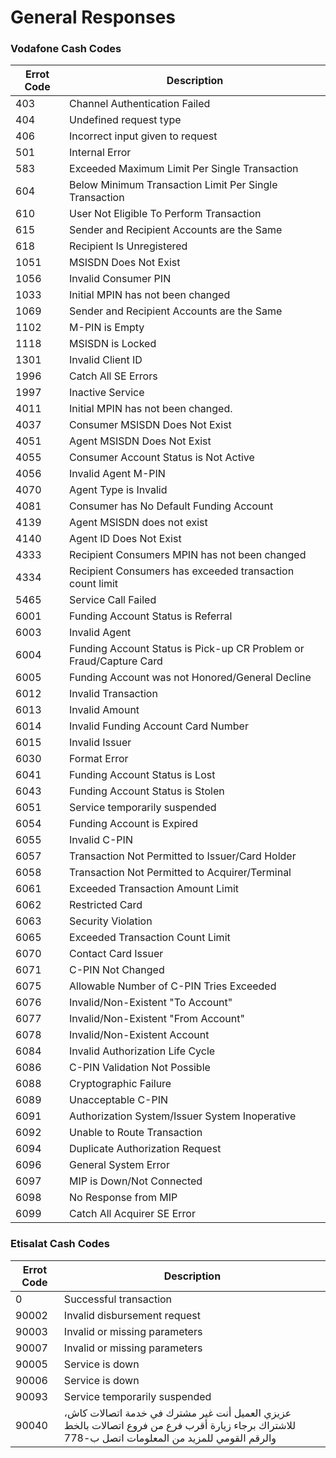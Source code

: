 # General Responses


### Vodafone Cash Codes

| Errot Code | Description                                                |
   |----------  |----------                                                  |
| 403        | Channel Authentication Failed
| 404        | Undefined request type
| 406        | Incorrect input given to request
| 501        | Internal Error
| 583        | Exceeded Maximum Limit Per Single Transaction
| 604        | Below Minimum Transaction Limit Per Single Transaction
| 610        | User Not Eligible To Perform Transaction
| 615        | Sender and Recipient Accounts are the Same
| 618        | Recipient Is Unregistered
| 1051       | MSISDN Does Not Exist
| 1056       | Invalid Consumer PIN
| 1033       | Initial MPIN has not been changed
| 1069       | Sender and Recipient Accounts are the Same
| 1102       | M-PIN is Empty
| 1118       | MSISDN is Locked
| 1301       | Invalid Client ID
| 1996       | Catch All SE Errors
| 1997       | Inactive Service
| 4011       | Initial MPIN has not been changed.
| 4037       | Consumer MSISDN Does Not Exist
| 4051       | Agent MSISDN Does Not Exist
| 4055       | Consumer Account Status is Not Active
| 4056       | Invalid Agent M-PIN
| 4070       | Agent Type is Invalid
| 4081       | Consumer has No Default Funding Account
| 4139       | Agent MSISDN does not exist
| 4140       | Agent ID Does Not Exist
| 4333       | Recipient Consumers MPIN has not been changed
| 4334       | Recipient Consumers has exceeded transaction count limit
| 5465       | Service Call Failed
| 6001       | Funding Account Status is Referral
| 6003       | Invalid Agent
| 6004       | Funding Account Status is Pick-up CR Problem or Fraud/Capture Card
| 6005       | Funding Account was not Honored/General Decline
| 6012       | Invalid Transaction
| 6013       | Invalid Amount
| 6014       | Invalid Funding Account Card Number
| 6015       | Invalid Issuer
| 6030       | Format Error
| 6041       | Funding Account Status is Lost
| 6043       | Funding Account Status is Stolen
| 6051       | Service temporarily suspended
| 6054       | Funding Account is Expired
| 6055       | Invalid C-PIN
| 6057       | Transaction Not Permitted to Issuer/Card Holder
| 6058       | Transaction Not Permitted to Acquirer/Terminal
| 6061       | Exceeded Transaction Amount Limit
| 6062       | Restricted Card
| 6063       | Security Violation
| 6065       | Exceeded Transaction Count Limit
| 6070       | Contact Card Issuer
| 6071       | C-PIN Not Changed
| 6075       | Allowable Number of C-PIN Tries Exceeded
| 6076       | Invalid/Non-Existent "To Account"
| 6077       | Invalid/Non-Existent "From Account"
| 6078       | Invalid/Non-Existent Account
| 6084       | Invalid Authorization Life Cycle
| 6086       | C-PIN Validation Not Possible
| 6088       | Cryptographic Failure
| 6089       | Unacceptable C-PIN
| 6091       | Authorization System/Issuer System Inoperative
| 6092       | Unable to Route Transaction
| 6094       | Duplicate Authorization Request
| 6096       | General System Error
| 6097       | MIP is Down/Not Connected
| 6098       | No Response from MIP
| 6099       | Catch All Acquirer SE Error


### Etisalat Cash Codes

| Errot Code | Description
   |----------  |----------                        
| 0          | Successful transaction
| 90002      | Invalid disbursement request
| 90003      | Invalid or missing parameters
| 90007      | Invalid or missing parameters
| 90005      | Service is down
| 90006      | Service is down
| 90093      | Service temporarily suspended
| 90040      | عزيزي العميل أنت غير مشترك في خدمة اتصالات كاش، للاشتراك برجاء زيارة أقرب فرع من فروع اتصالات بالخط والرقم القومي للمزيد من المعلومات اتصل ب-778 